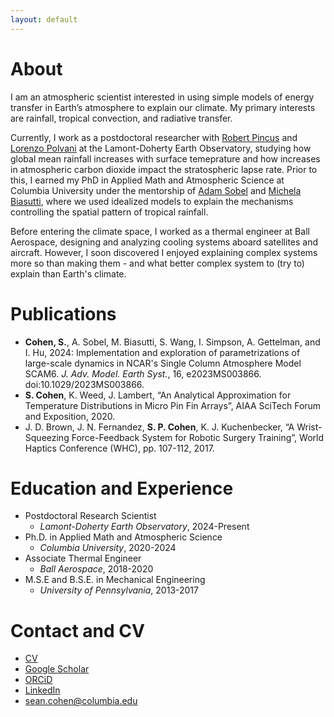 ```yaml
---
layout: default
---
```


# About

I am an atmospheric scientist interested in using simple models of energy transfer in Earth’s atmosphere to explain our climate. My primary interests are rainfall, tropical convection, and radiative transfer. 

Currently, I work as a postdoctoral researcher with [Robert Pincus](https://crew.ldeo.columbia.edu/people/robert-pincus) and [Lorenzo Polvani](https://www.columbia.edu/~lmp/) at the Lamont-Doherty Earth Observatory, studying how global mean rainfall increases with surface temeprature and how increases in atmospheric carbon dioxide impact the stratospheric lapse rate. Prior to this, I earned my PhD in Applied Math and Atmospheric Science at Columbia University under the mentorship of [Adam Sobel](https://www.columbia.edu/~ahs129/home.html) and [Michela Biasutti](https://www.ldeo.columbia.edu/~biasutti/), where we used idealized models to explain the mechanisms controlling the spatial pattern of tropical rainfall. 

Before entering the climate space, I worked as a thermal engineer at Ball Aerospace, designing and analyzing cooling systems aboard satellites and aircraft. However, I soon discovered I enjoyed explaining complex systems more so than making them - and what better complex system to (try to) explain than Earth's climate. 

# Publications

*   **Cohen, S.**, A. Sobel, M. Biasutti, S. Wang, I. Simpson, A. Gettelman, and I. Hu, 2024: Implementation and exploration of parametrizations of large-scale dynamics in NCAR's Single Column Atmosphere Model SCAM6. _J. Adv. Model. Earth Syst._, 16, e2023MS003866. doi:10.1029/2023MS003866.
*   **S. Cohen**, K. Weed, J. Lambert, “An Analytical Approximation for Temperature Distributions in Micro Pin Fin Arrays”, AIAA SciTech Forum and Exposition, 2020.
*   J. D. Brown, J. N. Fernandez, **S. P. Cohen**, K. J. Kuchenbecker, “A Wrist-Squeezing Force-Feedback System for Robotic Surgery Training”, World Haptics Conference (WHC), pp. 107-112, 2017.

# Education and Experience 

- Postdoctoral Research Scientist
  - _Lamont-Doherty Earth Observatory_, 2024-Present
- Ph.D. in Applied Math and Atmospheric Science
  - _Columbia University_, 2020-2024
- Associate Thermal Engineer
  - _Ball Aerospace_, 2018-2020
- M.S.E and B.S.E. in Mechanical Engineering
  - _University of Pennsylvania_, 2013-2017

# Contact and CV

* [CV](./CV.pdf)
* [Google Scholar](https://scholar.google.com/citations?user=CrgpN20AAAAJ&hl=en&oi=ao)
* [ORCiD](https://orcid.org/0009-0009-0377-6051)
* [LinkedIn](https://www.linkedin.com/in/sean-cohen-514386104/)
* sean.cohen@columbia.edu
